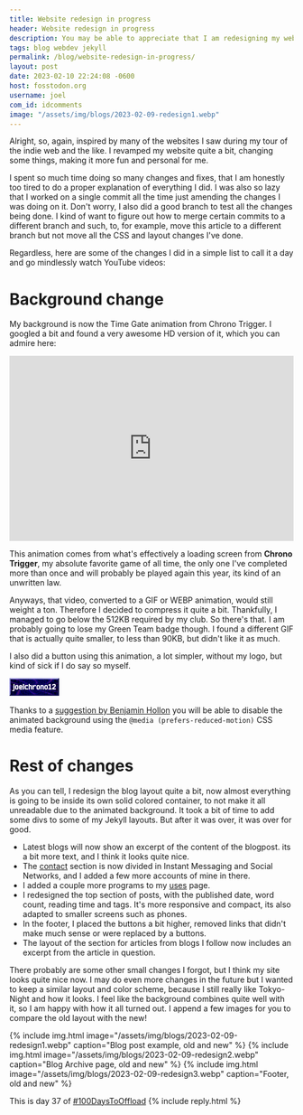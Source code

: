 ```yaml
---
title: Website redesign in progress
header: Website redesign in progress
description: You may be able to appreciate that I am redesigning my website. My era of suckless and minimalist is over, and I will now embrace the bloat.
tags: blog webdev jekyll
permalink: /blog/website-redesign-in-progress/
layout: post
date: 2023-02-10 22:24:08 -0600
host: fosstodon.org
username: joel
com_id: idcomments
image: "/assets/img/blogs/2023-02-09-redesign1.webp"
---
```


Alright, so, again, inspired by many of the websites I saw during my tour of the indie web and the like. I revamped my website quite a bit, changing some things, making it more fun and personal for me.

I spent so much time doing so many changes and fixes, that I am honestly too tired to do a proper explanation of everything I did. I was also so lazy that I worked on a single commit all the time just amending the changes I was doing on it. Don't worry, I also did a good branch to test all the changes being done. I kind of want to figure out how to merge certain commits to a different branch and such, to, for example, move this article to a different branch but not move all the CSS and layout changes I've done.

Regardless, here are some of the changes I did in a simple list to call it a day and go mindlessly watch YouTube videos:

# Background change

My background is now the Time Gate animation from Chrono Trigger. I googled a bit and found a very awesome HD version of it, which you can admire here:

<div style='position:relative; padding-bottom:calc(56.25% + 44px)'><iframe src='https://gfycat.com/ifr/AnimatedSecretHectorsdolphin' frameborder='0' scrolling='no' width='100%' height='100%' style='position:absolute;top:0;left:0;' allowfullscreen></iframe></div>

This animation comes from what's effectively a loading screen from __Chrono Trigger__, my absolute favorite game of all time, the only one I've completed more than once and will probably be played again this year, its kind of an unwritten law.

Anyways, that video, converted to a GIF or WEBP animation, would still weight a ton. Therefore I decided to compress it quite a bit. Thankfully, I managed to go below the 512KB required by my club. So there's that. I am probably going to lose my Green Team badge though. I found a different GIF that is actually quite smaller, to less than 90KB, but didn't like it as much.

I also did a button using this animation, a lot simpler, without my logo, but kind of sick if I do say so myself.

<a href="https://joelchrono12.xyz" target="_blank"><img class="badge" alt="Add my badge to your website! I'll add yours back!" src="/assets/img/badges/joelchrono12_2.gif"/></a>

Thanks to a [suggestion by Benjamin Hollon](https://fosstodon.org/@benjaminhollon/109844074473887614) you will be able to disable the animated background using the `@media (prefers-reduced-motion)` CSS media feature.



# Rest of changes

As you can tell, I redesign the blog layout quite a bit, now almost everything is going to be inside its own solid colored container, to not make it all unreadable due to the animated background. It took a bit of time to add some divs to some of my Jekyll layouts. But after it was over, it was over for good.

- Latest blogs will now show an excerpt of the content of the blogpost. its a bit more text, and I think it looks quite nice.
- The [contact](/contact) section is now divided in Instant Messaging and Social Networks, and I added a few more accounts of mine in there.
- I added a couple more programs to my [uses](/uses/) page.
- I redesigned the top section of posts, with the published date, word count, reading time and tags. It's more responsive and compact, its also adapted to smaller screens such as phones.
- In the footer, I placed the buttons a bit higher, removed links that didn't make much sense or were replaced by a buttons.
- The layout of the section for articles from blogs I follow now includes an excerpt from the article in question.

There probably are some other small changes I forgot, but I think my site looks quite nice now. I may do even more changes in the future but I wanted to keep a similar layout and color scheme, because I still really like Tokyo-Night and how it looks. I feel like the background combines quite well with it, so I am happy with how it all turned out. I append a few images for you to compare the old layout with the new!


{% include img.html image="/assets/img/blogs/2023-02-09-redesign1.webp" caption="Blog post example, old and new" %}
{% include img.html image="/assets/img/blogs/2023-02-09-redesign2.webp" caption="Blog Archive page, old and new" %}
{% include img.html image="/assets/img/blogs/2023-02-09-redesign3.webp" caption="Footer, old and new" %}

This is day 37 of [#100DaysToOffload](https://100daystooffload.com)
{% include reply.html %}
